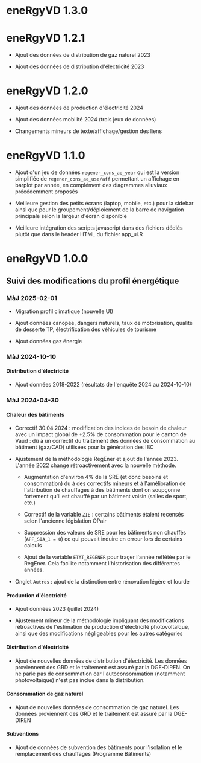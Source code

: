 # eneRgyVD 1.3.0

# eneRgyVD 1.2.1

* Ajout des données de distribution de gaz naturel 2023

* Ajout des données de distribution d'électricité 2023

# eneRgyVD 1.2.0

* Ajout des données de production d'électricité 2024

* Ajout des données mobilité 2024 (trois jeux de données)

* Changements mineurs de texte/affichage/gestion des liens

# eneRgyVD 1.1.0

* Ajout d'un jeu de données `regener_cons_ae_year` qui est la version simplifiée de `regener_cons_ae_use/aff` permettant un affichage en barplot par année, en complément des diagrammes alluviaux précédemment proposés

* Meilleure gestion des petits écrans (laptop, mobile, etc.) pour la sidebar ainsi que pour le groupement/déploiement de la barre de navigation principale selon la largeur d'écran disponible

* Meilleure intégration des scripts javascript dans des fichiers dédiés plutôt que dans le header HTML du fichier app_ui.R

# eneRgyVD 1.0.0

## Suivi des modifications du profil énergétique

### MàJ 2025-02-01

* Migration profil climatique (nouvelle UI)

* Ajout données canopée, dangers naturels, taux de motorisation, qualité de desserte TP, électrification des véhicules de tourisme

* Ajout données gaz énergie

### MàJ 2024-10-10

#### Distribution d'électricité

* Ajout données 2018-2022 (résultats de l'enquête 2024 au 2024-10-10)

### MàJ 2024-04-30

#### Chaleur des bâtiments 

* Correctif 30.04.2024 : modification des indices de besoin de chaleur avec un impact global de +2.5% de consommation pour le canton de Vaud : dû à un correctif du traitement des données de consommation au bâtiment (gaz/CAD) utilisées pour la génération des IBC

* Ajustement de la méthodologie RegEner et ajout de l'année 2023. L'année 2022 
change rétroactivement avec la nouvelle méthode.

  * Augmentation d'environ 4% de la SRE (et donc besoins et consommation) du à des
    correctifs mineurs et à l'amélioration de l'attribution de chauffages à des bâtiments
    dont on soupçonne fortement qu'il est chauffé par un bâtiment voisin (salles de sport, etc.)
  
  * Correctif de la variable `ZIE` : certains bâtiments étaient recensés selon l'ancienne
    législation OPair
  
  * Suppression des valeurs de SRE pour les bâtiments non chauffés (`AFF_SIA_1 = 0`) ce qui pouvait
    induire en erreur lors de certains calculs
    
  * Ajout de la variable `ETAT_REGENER` pour traçer l'année reflétée par le RegEner. Cela
    facilite notamment l'historisation des différentes années.

* Onglet `Autres` : ajout de la distinction entre rénovation légère et lourde

#### Production d'électricité

* Ajout données 2023 (juillet 2024)

* Ajustement mineur de la méthodologie impliquant des modifications rétroactives 
de l'estimation de production d'électricité photovoltaïque, ainsi que des modifications
négligeables pour les autres catégories

#### Distribution d'électricité

* Ajout de nouvelles données de distribution d'électricité. Les données proviennent
des GRD et le traitement est assuré par la DGE-DIREN. On ne parle pas de consommation car
l'autoconsommation (notamment photovoltaïque) n'est pas inclue dans la distribution.

#### Consommation de gaz naturel

* Ajout de nouvelles données de consommation de gaz naturel. Les données proviennent
des GRD et le traitement est assuré par la DGE-DIREN

#### Subventions

* Ajout de données de subvention des bâtiments pour l'isolation et le
remplacement des chauffages (Programme Bâtiments)
